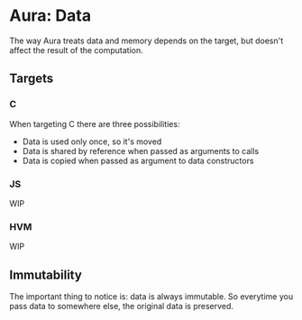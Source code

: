 # Aura: Data

The way Aura treats data and memory depends on the target, but doesn't affect the result of the computation.

## Targets

### C

When targeting C there are three possibilities:

- Data is used only once, so it's moved
- Data is shared by reference when passed as arguments to calls
- Data is copied when passed as argument to data constructors

### JS

WIP

### HVM

WIP

## Immutability

The important thing to notice is: data is always immutable. So everytime you pass data to somewhere else, the original data is preserved.
